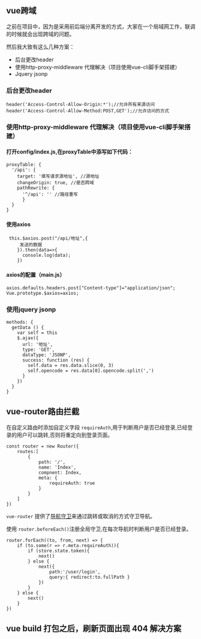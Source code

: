 ## vue跨域

之前在项目中，因为是采用前后端分离开发的方式，大家在一个局域网工作，联调的时候就会出现跨域的问题。

然后我大致有这么几种方案：

- 后台更改header
- 使用http-proxy-middleware 代理解决（项目使用vue-cli脚手架搭建）
- Jquery jsonp

### 后台更改header

```
header('Access-Control-Allow-Origin:*');//允许所有来源访问 
header('Access-Control-Allow-Method:POST,GET');//允许访问的方式
```



### 使用http-proxy-middleware 代理解决（项目使用vue-cli脚手架搭建）

#### 打开config/index.js,在proxyTable中添写如下代码：

```
proxyTable: { 
  '/api': { 
    target: '填写请求源地址', //源地址 
    changeOrigin: true, //是否跨域
    pathRewrite: { 
      '^/api': '' //路径重写 
      } 
  } 
}
```

#### 使用axios

```
 this.$axios.post("/api/地址",{
     发送的数据
    }).then(data=>{
      console.log(data);
    })
```

#### axios的配置（main.js）

```
axios.defaults.headers.post["Content-type"]="application/json";
Vue.prototype.$axios=axios;
```



### 使用jquery jsonp

```
methods: { 
  getData () { 
    var self = this 
    $.ajax({ 
      url: '地址', 
      type: 'GET', 
      dataType: 'JSONP', 
      success: function (res) { 
        self.data = res.data.slice(0, 3)
        self.opencode = res.data[0].opencode.split(',') 
      } 
    }) 
  } 
} 
```



## vue-router路由拦截

在自定义路由时添加自定义字段 `requireAuth`,用于判断用户是否已经登录,已经登录的用户可以跳转,否则将重定向到登录页面。

```
const router = new Router({
    routes:[
        {
            path: '/',
            name: 'Index',
            compnent: Index,
            meta: {
                requireAuth: true
            }
        }
    ]
})
```

`vue-router` 提供了[导航守卫](https://router.vuejs.org/zh/guide/advanced/navigation-guards.html)来通过跳转或取消的方式守卫导航。

使用 `router.beforeEach()`注册全局守卫,在每次导航时判断用户是否已经登录。

```
router.forEach((to, from, next) => {
    if (to.some(r => r.meta.requireAuth)){
        if (store.state.token){
            next()
        } else {
            next({
                path:'/user/login',
                query:{ redirect:to.fullPath }
            })
        }
    } else {
        next()
    }
})
```



## vue build 打包之后，刷新页面出现 404 解决方案

